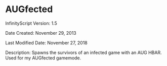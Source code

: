 # AUGfected

InfinityScript Version: 1.5

Date Created: November 29, 2013

Last Modified Date: November 27, 2018

Description:
Spawns the survivors of an infected game with an AUG HBAR. Used for my AUGfected gamemode.
